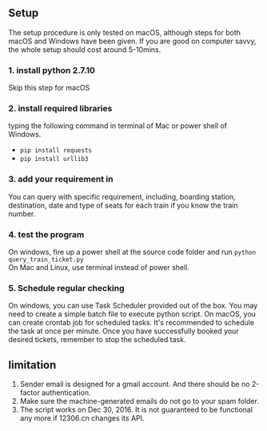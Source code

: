 ## Setup
The setup procedure is only tested on macOS, although steps for both macOS and Windows have been given.
If you are good on computer savvy, the whole setup should cost around 5-10mins.

### 1. install python 2.7.10 
Skip this step for macOS
### 2. install required libraries 
typing the following command in terminal of Mac or power shell of Windows.
 - `pip install requests` 
 - `pip install urllib3`  

### 3. add your requirement in
You can query with specific requirement, including, boarding station, destination, date and type of seats for each train if you know the train number.
### 4. test the program
On windows, fire up a power shell at the source code folder and run `python query_train_ticket.py`  
On Mac and Linux, use terminal instead of power shell.

### 5. Schedule regular checking
On windows, you can use Task Scheduler provided out of the box. You may need to create a simple batch file to execute python script.
On macOS, you can create crontab job for scheduled tasks.
It's recommended to schedule the task at once per minute. Once you have successfully booked your desired tickets, remember to stop the scheduled task.


## limitation
1. Sender email is designed for a gmail account. And there should be no 2-factor authentication.
2. Make sure the machine-generated emails do not go to your spam folder.
3. The script works on Dec 30, 2016. It is not guaranteed to be functional any more if 12306.cn changes its API.


